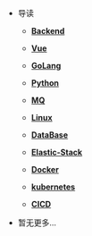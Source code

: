 * 导读
    * [**Backend**](/study/Backend/README)
    * [**Vue**](/study/Vue/README)
    * [**GoLang**](/study/GoLang/README)

    * [**Python**](/study/Python/README)

    * [**MQ**](/study/MQ/README)

    * [**Linux**](/study/Linux/README)

    * [**DataBase**](/study/DataBase/README)
    * [**Elastic-Stack**](/study/Elastic-Stack/README)
    * [**Docker**](/study/Docker/README)
    * [**kubernetes**](/study/kubernetes/README)
    * [**CICD**](/study/CICD/README)
* 暂无更多...

